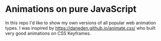 # Animations on pure JavaScript
In this repo I'd like to show my own versions of all popular web animation types. I was inspired by https://daneden.github.io/animate.css/ who built very good animations on CSS Keyframes.
